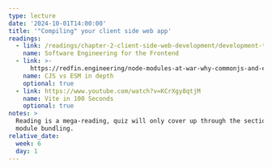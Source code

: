 ```yaml
---
type: lecture
date: '2024-10-01T14:00:00'
title: '"Compiling" your client side web app'
readings:
  - link: /readings/chapter-2-client-side-web-development/development-tooling/
    name: Software Engineering for the Frontend
  - link: >-
      https://redfin.engineering/node-modules-at-war-why-commonjs-and-es-modules-cant-get-along-9617135eeca1
    name: CJS vs ESM in depth
    optional: true
  - link: https://www.youtube.com/watch?v=KCrXgy8qtjM
    name: Vite in 100 Seconds
    optional: true
notes: >
  Reading is a mega-reading, quiz will only cover up through the section on
  module bundling.
relative_date:
  week: 6
  day: 1
---
```

